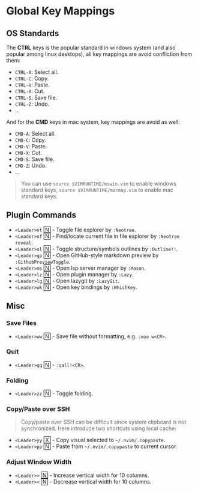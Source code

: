 # Global Key Mappings

## OS Standards

The **CTRL** keys is the popular standard in windows system (and also popular among linux desktops), all key mappings are avoid confliction from them:

- `CTRL-A`: Select all.
- `CTRL-C`: Copy.
- `CTRL-V`: Paste.
- `CTRL-X`: Cut.
- `CTRL-S`: Save file.
- `CTRL-Z`: Undo.
- ...

And for the **CMD** keys in mac system, key mappings are avoid as well:

- `CMD-A`: Select all.
- `CMD-C`: Copy.
- `CMD-V`: Paste.
- `CMD-X`: Cut.
- `CMD-S`: Save file.
- `CMD-Z`: Undo.
- ...

> You can use `source $VIMRUNTIME/mswin.vim` to enable windows standard keys, `source $VIMRUNTIME/macmap.vim` to enable mac standard keys.

## Plugin Commands

- `<Leader>nt` 🄽 - Toggle file explorer by `:Neotree`.
- `<Leader>nf` 🄽 - Find/locate current file in file explorer by `:Neotree reveal`.
- `<Leader>ol` 🄽 - Toggle structure/symbols outlines by `:Outline!!`.
- `<Leader>gp` 🄽 - Open GitHub-style markdown preview by `:GithubPreviewToggle`.
- `<Leader>ms` 🄽 - Open lsp server manager by `:Mason`.
- `<Leader>lz` 🄽 - Open plugin manager by `:Lazy`.
- `<Leader>lg` 🄽 - Open lazygit by `:LazyGit`.
- `<Leader>wk` 🄽 - Open key bindings by `:WhichKey`.

## Misc

### Save Files

- `<Leader>ww` 🄽 - Save file without formatting, e.g. `:noa w<CR>`.

### Quit

- `<Leader>qq` 🄽 - `:qall!<CR>`.

### Folding

- `<Leader>zz` 🄽 - Toggle folding.

### Copy/Paste over SSH

> Copy/paste over SSH can be difficult since system clipboard is not synchronized. Here introduce two shortcuts using local cache:

- `<Leader>yy` 🅇 - Copy visual selected to `~/.nvim/.copypaste`.
- `<Leader>pp` 🄽 - Paste from `~/.nvim/.copypaste` to current cursor.

### Adjust Window Width

- `<Leader>>` 🄽 - Increase vertical width for 10 columns.
- `<Leader><` 🄽 - Decrease vertical width for 10 columns.

